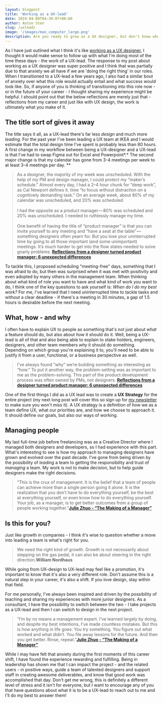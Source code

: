 ```yaml
---
layout: blogpost
title: 'Working as a UX-lead'
date: 2019-04-08T04:39:07+00:00
author: Anton Sten
slug: /uxlead/
image: '/images/man_computer_large.png'
description: Are you ready to grow as a UX designer, but don't know where to go? Have you looked into a UX lead role? I've been doing it for three years now and it's great! It might be right for you too.
---
```


As I have just outlined what I think it's like [working as a UX designer](https://www.antonsten.com/uxdesigner/), I thought it would make sense to follow up with what I'm doing most of the time these days - the work of a UX-lead. The response to my post about working as a UX designer was super positive and I think that was partially due to that anxiety we all have if we are 'doing the right thing' in our roles. When I transitioned to a UX-lead a few years ago, I also had a similar bout of anxiety over what this role would actually entail and what success would look like. So, if anyone of you is thinking of transitioning into this role now - or in the future of your career - I thought sharing my experience might be helpful. I should point out that the below reflections are merely just that - reflections from my career and just like with UX design, the work is ultimately what you make of it.

## The title sort of gives it away

The title says it all, as a UX-lead there's far less *design* and much more *leading.* For the past year I've been leading a UX team at IKEA and I would estimate that the total design time I've spent is probably less than 80 hours. A first change in my workflow between being a UX-designer and a UX-lead is that I've had to swap Figma out for Excel and Powerpoint*.* The second major change is that my calendar has gone from 3-4 meetings per week to at least 3-4 meetings per day.  **

>As a designer, the majority of my week was unscheduled. With the help of my PM and design manager, I could protect my “maker’s schedule.” Almost every day, I had a 2–4 hour chunk for “deep work”, as Cal Newport defines it, time “to focus without distraction on a cognitively demanding task.” On an average week, about 80% of my calendar was unscheduled, and 20% was scheduled.
<br /><br />
I had the opposite as a product manager — 80% was scheduled and 20% was unscheduled. I needed to ruthlessly manage my time.
<br /><br />
One benefit of having the title of “product manager” is that you can invite yourself to any meeting and “have a seat at the table” — something designers often yearn for. But you lose your uninterrupted time by going to all those important (and some unimportant) meetings. It’s much harder to get into the flow states needed to solve gnarly problems.
**[Reflections from a designer turned product manager: 6 unexpected differences](https://uxdesign.cc/reflections-from-a-designer-turned-product-manager-6-unexpected-differences-23b81a20388c?ref=webdesignernews.com)**

To tackle this, I proposed scheduling "meeting-free" days, something that I was afraid to do, but then was surprised when it was met with positivity and even adopted by many others in the management team. When thinking about what kind of role you want to have and what kind of work you want to do, I think one of the key questions to ask yourself is: *When do I do my best work?* For me, I've learned that I need uninterrupted time to tackle tasks and without a clear deadline - if there's a meeting in 30 minutes, a gap of 1.5 hours is desirable before the next meeting.

## What, how - and why

I often have to explain UX to people as something that's not just about *what* a feature should do, but also about *how* it should do it. Well, being a UX-lead is all of that and also being able to explain to stake holders, engineers, designers, and other team members *why* it should do something. Depending on which group you're explaining it to, you'll need to be able to justify it from a user, functional, or a business perspective as well.

>I’ve always found “why” we’re building something as interesting as “how.” To put it another way, the problem-setting was as important to me as the problem-solving. This part of the product development process was often owned by PMs, not designers.
**[Reflections from a designer turned product manager: 6 unexpected differences](https://uxdesign.cc/reflections-from-a-designer-turned-product-manager-6-unexpected-differences-23b81a20388c)**

One of the first things I did as a UX lead was to create a **UX Strategy** for the entire project (my next long post will cover this so sign up for [my newsletter](https://www.antonsten.com/newsletter) to make sure you won't miss it). A UX strategy is a definition of how we as a team define UX, what our priorities are, and how we choose to approach it. It should define our goals, but also our ways of working.

## Managing people

My last full-time job before freelancing was as a Creative Director where I managed both designers and developers, so I had experience with this part. What's interesting to see is how my approach to managing designers have grown and evolved over the past decade. I've gone from being driven by the possibility of *leading* a team to getting the responsibility and trust of *managing* a team. My work is not to make decision, but to help guide designers make the right decisions.

>“This is the crux of management: It is the belief that a team of people can achieve more than a single person going it alone. It is the realization that you don’t have to do everything yourself, be the best at everything yourself, or even know how to do everything yourself.
Your job, as a manager, is to get better outcomes from a group of people working together.”**[Julie Zhuo - “The Making of a Manager”](https://juliezhuo.com/book/manager.html)**

## Is this for you?

Just like growth in companies - I think it's wise to question whether a move into leading a team is what's right for you.

>We need the right kind of growth. Growth is not necessarily about stepping on the gas pedal, it can also be about steering in the right direction.**William Nordhaus**

While going from UX-design to UX-lead may feel like a promotion, it's important to know that it's also a very different role. Don't assume this is a natural step in your career, it's also a shift. If you love design, stay within that field.

For me personally, I've always been inspired and driven by the possibility of teaching and sharing my experiences with more junior designers. As a consultant, I have the possibility to switch between the two - I take projects as a UX-lead and then I can switch to design in the next project.

>“I’m by no means a management expert. I’ve learned largely by doing, and despite my best intentions, I’ve made countless mistakes. But this is how anything in life goes: You try something. You figure out what worked and what didn’t. You file away lessons for the future. And then you get better. Rinse, repeat.”**[Julie Zhuo - “The Making of a Manager”](https://juliezhuo.com/book/manager.html)**

While I may have felt that anxiety during the first moments of this career shift, I have found the experience rewarding and fulfilling. Being in leadership has shown me that I can impact the project - and the related users - in positive ways, guide a team of talented designers and support staff in creating awesome deliverables, and know that good work was accomplished that day. Don't get me wrong, this is definitely a different level of stress and it isn't for everyone, but I want to encourage any of you that have questions about what it is to be a UX-lead to reach out to me and I'll do my best to answer them!
